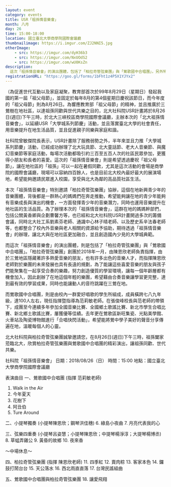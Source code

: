 ```yaml
---
layout: event
category: events
title: USR「祖孫情音樂會」
month: 八月
day: 26
time: 15:00-18:00
location: 國立臺北大學商學院國際會議廳
thumbnailimage: https://i.imgur.com/ZJ2NNI5.jpg
otherImage:
    - src: https://imgur.com/dyH36b3
    - src: https://imgur.com/NxUOdS2
    - src: https://imgur.com/wU0KsZn
description:
  這次「祖孫情音樂會」的演出團體，包括了「柏拉奇管弦樂團」與「鶯歌國中合唱團」，另外特別邀請「柏拉奇管弦樂團」協辦。
registrationURL: "https://goo.gl/forms/1bFht1z4P5X1YJYx2"
---
```


（為促進世代互動以及家庭凝聚，教育部首次於99年8月29日（星期日）發起我國的第一屆「祖父母節」，並固定於每年8月的第4個星期日慶祝該節日，而今年度的「祖父母節」則為8月26日。為響應教育部「祖父母節」的精神，並且推廣於三鶯樹在地社區，以達祖孫同歡與世代共樂之目的，北大社科院USR計畫將於8月26日(週日)下午三時，於北大三峽校區商學院國際會議廳，主辦本次的「北大祖孫情音樂會」，以延續USR「大學城系列節慶」活動，並且落實臺北大學的社會責任，用音樂提升在地生活品質，並且促進親子同樂與家庭和諧。

社科院曾敏傑院長表示，USR計畫除了服務弱勢之外，半年來並且力推「大學城系列節慶」活動，已經成功辦理了北大玩具節、北大童話節、老大人音樂節、與魔幻音樂節等家庭活動，每場次活動都吸引約三百至五百人次的社區民眾參加，更獲得小朋友和長者的喜愛。這次的「祖孫情音樂會」則是希望透過慶祝「祖父母節」，讓在地社區的「祖孫」可以一起在暑假同歡，尤其是這次活動的會場是商學院的國際會議廳，現場可以容納四百餘人，也是目前北大校內最好最大的展演場地，希望能夠邀請民眾進入校園，享受與北大為鄰的高品質社區生活。

本次「祖孫情音樂會」特別邀請「柏拉奇管弦樂團」協辦，這個在地新興青少年的音樂團體，背後都是一群熱心的媽媽們在奔走推動，希望能夠讓在地的青少年能夠有音樂成長與演出的機會，一方面發揮青少年的音樂潛力，同時也運用音樂提升在地社區的生活品質。為了辦理本次的「祖孫情音樂會」，這群在地的媽媽幹部們，包括公關黃香卿與企劃曹馨方等，也已經和北大社科院USR計畫開過多次的籌備會議，同時北大社工系劉素芬老師、通識中心林子晴老師、以及歷史系辛法春老師等，也都整合了校內外音樂與老人相關的資源給予協助，期待透過「祖孫情音樂會」的辦理，讓北大與在地社區更加融合，並且創造國內少見的大學城典範。

而這次「祖孫情音樂會」的演出團體，則是包括了「柏拉奇管弦樂團」與「鶯歌國中合唱團」。「柏拉奇管弦樂團」創團於2018年一月，由陳恩欣老師負責指揮，由於三鶯地區隱藏著許多熱愛音樂的朋友，也有許多出色的音樂人才，而指揮陳恩欣老師對於樂團的未來發展也具有長遠的規劃，為了能讓這些喜愛音樂的朋友與孩子們能聚集在一起享受合奏的樂趣，努力創造優質的學習環境，讓每一個年齡層都有機會加入，因此創辦了在地這個年輕的樂團，希望藉由合奏音樂讓學習更完整，達到最有效的學習成果，同時也能讓動人的音符跳躍在三鶯在地。

而鶯歌國中合唱團，則是由校內一群愛好唱歌的學生所組成，成員橫跨七八九年級，達100人左右，現任指揮暨指導為范莉敏老師。在張俊峰校長與范老師的帶領下，成團至今連續多年參加全國音樂比賽、全國鄉土歌謠比賽、新北市學生合唱比賽、新北鄉土歌謠比賽，屢獲優等佳績。去年更在鶯歌區新旺集瓷、光點美學館、火車站及陶瓷博物館進行「合唱快閃活動」，希望能將鶯中學子美好的聲音分享傳遍在地，溫暖每個人的心靈。

北大社科院與柏拉奇管弦樂團誠摯邀請您，在8月26日(週日)下午三時，祖孫闔家蒞臨北大，欣賞柏拉奇管弦樂團與鶯歌國中合唱團的精彩演出，讓祖孫同歡、世代共樂。


社科院「祖孫情音樂會」
日期：2018/08/26（日）
時間：15:00
地點：國立臺北大學商學院國際會議廳

表演曲目
一、鶯歌國中合唱團 (指揮 范莉敏老師)
1. Walk in the Air
2. 今年夏天 
3. 花樹下 
4. 阿丑伯 
5. Ture Around 

二、小提琴獨奏 (小提琴陳恩欣；鋼琴洪佳穗)
6. 綠島小夜曲
7. 月亮代表我的心

三、弦樂四重奏 (小提琴呂姿慧；小提琴陳恩欣；中提琴楊淨淳；大提琴楊博丞)
8. 草蜢弄雞公
9. 黃昏的故鄉
10. 夜來香

～中場休息～

四、柏拉奇管弦樂團 (指揮 陳恩欣老師)
11. 四季紅
12. 賣肉粽
13. 客家本色
14. 鑼鼓打鬧台台
15. 天公落水
16. 西北雨直直落
17. 台灣民謠組曲

五、鶯歌國中合唱團與柏拉奇管弦樂團
18. 讓愛飛翔

